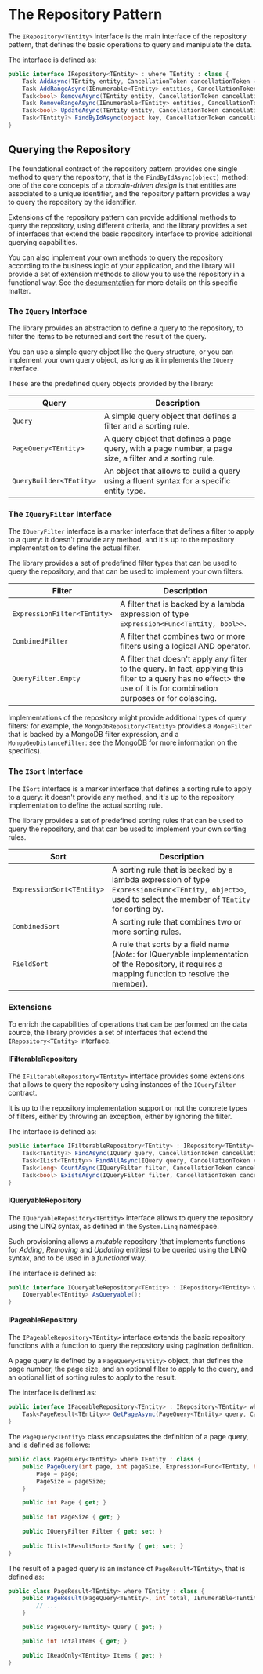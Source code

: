 # The Repository Pattern

The `IRepository<TEntity>` interface is the main interface of the repository pattern, that defines the basic operations to query and manipulate the data.

The interface is defined as:

```csharp
public interface IRepository<TEntity> : where TEntity : class {
    Task AddAsync(TEntity entity, CancellationToken cancellationToken = default);
    Task AddRangeAsync(IEnumerable<TEntity> entities, CancellationToken cancellationToken = default);
    Task<bool> RemoveAsync(TEntity entity, CancellationToken cancellationToken = default);
    Task RemoveRangeAsync(IEnumerable<TEntity> entities, CancellationToken cancellationToken = default);
    Task<bool> UpdateAsync(TEntity entity, CancellationToken cancellationToken = default);
    Task<TEntity?> FindByIdAsync(object key, CancellationToken cancellationToken = default);
}
```

## Querying the Repository

The foundational contract of the repository pattern provides one single method to query the repository, that is the `FindByIdAsync(object)` method: one of the core concepts of a _domain-driven design_ is that entities are associated to a unique identifier, and the repository pattern provides a way to query the repository by the identifier.

Extensions of the repository pattern can provide additional methods to query the repository, using different criteria, and the library provides a set of interfaces that extend the basic repository interface to provide additional querying capabilities.

You can also implement your own methods to query the repository according to the business logic of your application, and the library will provide a set of extension methods to allow you to use the repository in a functional way. See the [documentation](custom-repository.md) for more details on this specific matter.

### The `IQuery` Interface

The library provides an abstraction to define a query to the repository, to filter the items to be returned and sort the result of the query.

You can use a simple query object like the `Query` structure, or you can implement your own query object, as long as it implements the `IQuery` interface.

These are the predefined query objects provided by the library:

| Query | Description |
| ----- | ----------- |
| `Query` | A simple query object that defines a filter and a sorting rule. |
| `PageQuery<TEntity>` | A query object that defines a page query, with a page number, a page size, a filter and a sorting rule. |
| `QueryBuilder<TEntity>` | An object that allows to build a query using a fluent syntax for a specific entity type. |

### The `IQueryFilter` Interface

The `IQueryFilter` interface is a marker interface that defines a filter to apply to a query: it doesn't provide any method, and it's up to the repository implementation to define the actual filter.

The library provides a set of predefined filter types that can be used to query the repository, and that can be used to implement your own filters.

| Filter | Description |
| ------ | ----------- |
| `ExpressionFilter<TEntity>` | A filter that is backed by a lambda expression of type `Expression<Func<TEntity, bool>>`. |
| `CombinedFilter` | A filter that combines two or more filters using a logical AND operator. |
| `QueryFilter.Empty` | A filter that doesn't apply any filter to the query. In fact, applying this filter to a query has no effect> the use of it is for combination purposes or for colascing. |

Implementations of the repository might provide additional types of query filters: for example, the `MongoDbRepository<TEntity>` provides a `MongoFilter` that is backed by a MongoDB filter expression, and a `MongoGeoDistanceFilter`: see the [MongoDB](mongodb-repository.md) for more information on the specifics).

### The `ISort` Interface

The `ISort` interface is a marker interface that defines a sorting rule to apply to a query: it doesn't provide any method, and it's up to the repository implementation to define the actual sorting rule.

The library provides a set of predefined sorting rules that can be used to query the repository, and that can be used to implement your own sorting rules.

| Sort | Description |
| ---- | ----------- |
| `ExpressionSort<TEntity>` | A sorting rule that is backed by a lambda expression of type `Expression<Func<TEntity, object>>`, used to select the member of `TEntity` for sorting by. |
| `CombinedSort` | A sorting rule that combines two or more sorting rules. |
| `FieldSort` | A  rule that sorts by a field name (_Note_: for IQueryable implementation of the Repository, it requires a mapping function to resolve the member). |

### Extensions

To enrich the capabilities of operations that can be performed on the data source, the library provides a set of interfaces that extend the `IRepository<TEntity>` interface.

#### IFilterableRepository

The `IFilterableRepository<TEntity>` interface provides some extensions that allows to query the repository using instances of the `IQueryFilter` contract.

It is up to the repository implementation support or not the concrete types of filters, either by throwing an exception, either by ignoring the filter.

The interface is defined as:

```csharp
public interface IFilterableRepository<TEntity> : IRepository<TEntity> where TEntity : class {
    Task<TEntity?> FindAsync(IQuery query, CancellationToken cancellationToken = default);
    Task<IList<TEntity>> FindAllAsync(IQuery query, CancellationToken cancellationToken = default);
    Task<long> CountAsync(IQueryFilter filter, CancellationToken cancellationToken = default);
    Task<bool> ExistsAsync(IQueryFilter filter, CancellationToken cancellationToken = default);
}
```


#### IQueryableRepository

The `IQueryableRepository<TEntity>` interface allows to query the repository using the LINQ syntax, as defined in the `System.Linq` namespace.

Such provisioning allows a _mutable_ repository (that implements functions for _Adding_, _Removing_ and _Updating_ entities) to be queried using the LINQ syntax, and to be used in a _functional_ way.

The interface is defined as:

```csharp
public interface IQueryableRepository<TEntity> : IRepository<TEntity> where TEntity : class {
    IQueryable<TEntity> AsQueryable();
}
```


#### IPageableRepository

The `IPageableRepository<TEntity>` interface extends the basic repository functions with a function to query the repository using pagination definition.

A page query is defined by a `PageQuery<TEntity>` object, that defines the page number, the page size, and an optional filter to apply to the query, and an optional list of sorting rules to apply to the result.

The interface is defined as:

```csharp
public interface IPageableRepository<TEntity> : IRepository<TEntity> where TEntity : class {
	Task<PageResult<TEntity>> GetPageAsync(PageQuery<TEntity> query, CancellationToken cancellationToken = default);
}
```

The `PageQuery<TEntity>` class encapsulates the definition of a page query, and is defined as follows:

```csharp
public class PageQuery<TEntity> where TEntity : class {
    public PageQuery(int page, int pageSize, Expression<Func<TEntity, bool>> filter = null) {
        Page = page;
        PageSize = pageSize;
	}

    public int Page { get; }
    
    public int PageSize { get; }

    public IQueryFilter Filter { get; set; }
    
    public IList<IResultSort> SortBy { get; set; }
}
```

The result of a paged query is an instance of `PageResult<TEntity>`, that is defined as:

```csharp
public class PageResult<TEntity> where TEntity : class {
    public PageResult(PageQuery<TEntity>, int total, IEnumerable<TEntity> items) {
        // ...
    }

    public PageQuery<TEntity> Query { get; }

    public int TotalItems { get; }

    public IReadOnly<TEntity> Items { get; }
}
```
